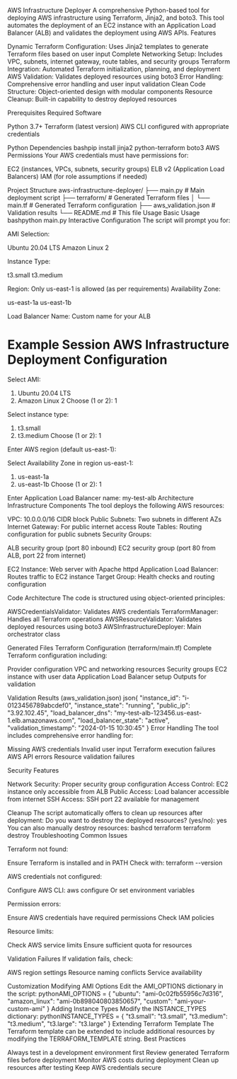 AWS Infrastructure Deployer
A comprehensive Python-based tool for deploying AWS infrastructure using Terraform, Jinja2, and boto3. This tool automates the deployment of an EC2 instance with an Application Load Balancer (ALB) and validates the deployment using AWS APIs.
Features

Dynamic Terraform Configuration: Uses Jinja2 templates to generate Terraform files based on user input
Complete Networking Setup: Includes VPC, subnets, internet gateway, route tables, and security groups
Terraform Integration: Automated Terraform initialization, planning, and deployment
AWS Validation: Validates deployed resources using boto3
Error Handling: Comprehensive error handling and user input validation
Clean Code Structure: Object-oriented design with modular components
Resource Cleanup: Built-in capability to destroy deployed resources

Prerequisites
Required Software

Python 3.7+
Terraform (latest version)
AWS CLI configured with appropriate credentials

Python Dependencies
bashpip install jinja2 python-terraform boto3
AWS Permissions
Your AWS credentials must have permissions for:

EC2 (instances, VPCs, subnets, security groups)
ELB v2 (Application Load Balancers)
IAM (for role assumptions if needed)

Project Structure
aws-infrastructure-deployer/
├── main.py                    # Main deployment script
├── terraform/                 # Generated Terraform files
│   └── main.tf               # Generated Terraform configuration
├── aws_validation.json        # Validation results
└── README.md                 # This file
Usage
Basic Usage
bashpython main.py
Interactive Configuration
The script will prompt you for:

AMI Selection:

Ubuntu 20.04 LTS
Amazon Linux 2


Instance Type:

t3.small
t3.medium


Region: Only us-east-1 is allowed (as per requirements)
Availability Zone:

us-east-1a
us-east-1b


Load Balancer Name: Custom name for your ALB

Example Session
AWS Infrastructure Deployment Configuration
============================================================

Select AMI:
1) Ubuntu 20.04 LTS
2) Amazon Linux 2
Choose (1 or 2): 1

Select instance type:
1) t3.small
2) t3.medium
Choose (1 or 2): 1

Enter AWS region (default us-east-1): 

Select Availability Zone in region us-east-1:
1) us-east-1a
2) us-east-1b
Choose (1 or 2): 1

Enter Application Load Balancer name: my-test-alb
Architecture
Infrastructure Components
The tool deploys the following AWS resources:

VPC: 10.0.0.0/16 CIDR block
Public Subnets: Two subnets in different AZs
Internet Gateway: For public internet access
Route Tables: Routing configuration for public subnets
Security Groups:

ALB security group (port 80 inbound)
EC2 security group (port 80 from ALB, port 22 from internet)


EC2 Instance: Web server with Apache httpd
Application Load Balancer: Routes traffic to EC2 instance
Target Group: Health checks and routing configuration

Code Architecture
The code is structured using object-oriented principles:

AWSCredentialsValidator: Validates AWS credentials
TerraformManager: Handles all Terraform operations
AWSResourceValidator: Validates deployed resources using boto3
AWSInfrastructureDeployer: Main orchestrator class

Generated Files
Terraform Configuration (terraform/main.tf)
Complete Terraform configuration including:

Provider configuration
VPC and networking resources
Security groups
EC2 instance with user data
Application Load Balancer setup
Outputs for validation

Validation Results (aws_validation.json)
json{
    "instance_id": "i-0123456789abcdef0",
    "instance_state": "running",
    "public_ip": "3.92.102.45",
    "load_balancer_dns": "my-test-alb-123456.us-east-1.elb.amazonaws.com",
    "load_balancer_state": "active",
    "validation_timestamp": "2024-01-15 10:30:45"
}
Error Handling
The tool includes comprehensive error handling for:

Missing AWS credentials
Invalid user input
Terraform execution failures
AWS API errors
Resource validation failures

Security Features

Network Security: Proper security group configuration
Access Control: EC2 instance only accessible from ALB
Public Access: Load balancer accessible from internet
SSH Access: SSH port 22 available for management

Cleanup
The script automatically offers to clean up resources after deployment:
Do you want to destroy the deployed resources? (yes/no): yes
You can also manually destroy resources:
bashcd terraform
terraform destroy
Troubleshooting
Common Issues

Terraform not found:

Ensure Terraform is installed and in PATH
Check with: terraform --version


AWS credentials not configured:

Configure AWS CLI: aws configure
Or set environment variables


Permission errors:

Ensure AWS credentials have required permissions
Check IAM policies


Resource limits:

Check AWS service limits
Ensure sufficient quota for resources



Validation Failures
If validation fails, check:

AWS region settings
Resource naming conflicts
Service availability

Customization
Modifying AMI Options
Edit the AMI_OPTIONS dictionary in the script:
pythonAMI_OPTIONS = {
    "ubuntu": "ami-0c02fb55956c7d316",
    "amazon_linux": "ami-0b898040803850657",
    "custom": "ami-your-custom-ami"
}
Adding Instance Types
Modify the INSTANCE_TYPES dictionary:
pythonINSTANCE_TYPES = {
    "t3.small": "t3.small",
    "t3.medium": "t3.medium",
    "t3.large": "t3.large"
}
Extending Terraform Template
The Terraform template can be extended to include additional resources by modifying the TERRAFORM_TEMPLATE string.
Best Practices

Always test in a development environment first
Review generated Terraform files before deployment
Monitor AWS costs during deployment
Clean up resources after testing
Keep AWS credentials secure
